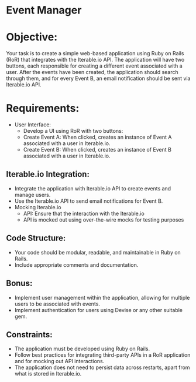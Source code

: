 # Event Manager

# Objective:

Your task is to create a simple web-based application using Ruby on Rails (RoR) that
integrates with the Iterable.io API. The application will have two buttons, each responsible
for creating a different event associated with a user. After the events have been created, the
application should search through them, and for every Event B, an email notification should
be sent via Iterable.io API.

# Requirements:

- User Interface:
    - Develop a UI using RoR with two buttons:
    - Create Event A: When clicked, creates an instance of Event A associated with
      a user in Iterable.io.
    - Create Event B: When clicked, creates an instance of Event B associated with
      a user in Iterable.io.

## Iterable.io Integration:

- Integrate the application with Iterable.io API to create events and manage
  users.
- Use the Iterable.io API to send email notifications for Event B.
- Mocking Iterable.io
    - API: Ensure that the interaction with the Iterable.io
    - API is mocked out using over-the-wire mocks for testing purposes

## Code Structure:

- Your code should be modular, readable, and maintainable in Ruby on Rails.
- Include appropriate comments and documentation.

## Bonus:

- Implement user management within the application, allowing for multiple
  users to be associated with events.
- Implement authentication for users using Devise or any other suitable gem.

## Constraints:

- The application must be developed using Ruby on Rails.
- Follow best practices for integrating third-party APIs in a RoR application and
  for mocking out API interactions.
- The application does not need to persist data across restarts, apart from what
  is stored in Iterable.io.